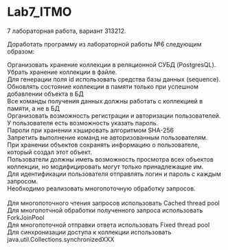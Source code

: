 # Lab7_ITMO

7 лабораторная работа, вариант 313212.

Доработать программу из лабораторной работы №6 следующим образом:

Организовать хранение коллекции в реляционной СУБД (PostgresQL). Убрать хранение коллекции в файле.<br>
Для генерации поля id использовать средства базы данных (sequence).<br>
Обновлять состояние коллекции в памяти только при успешном добавлении объекта в БД<br>
Все команды получения данных должны работать с коллекцией в памяти, а не в БД<br>
Организовать возможность регистрации и авторизации пользователей. У пользователя есть возможность указать пароль.<br>
Пароли при хранении хэшировать алгоритмом SHA-256<br>
Запретить выполнение команд не авторизованным пользователям.<br>
При хранении объектов сохранять информацию о пользователе, который создал этот объект.<br>
Пользователи должны иметь возможность просмотра всех объектов коллекции, но модифицировать могут только принадлежащие им.<br>
Для идентификации пользователя отправлять логин и пароль с каждым запросом.<br>
Необходимо реализовать многопоточную обработку запросов.<br>
<br>
Для многопоточного чтения запросов использовать Cached thread pool<br>
Для многопотчной обработки полученного запроса использовать ForkJoinPool<br>
Для многопоточной отправки ответа использовать Fixed thread pool<br>
Для синхронизации доступа к коллекции использовать java.util.Collections.synchronizedXXX<br>
